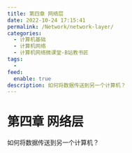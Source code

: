 ```yaml
---
title: 第四章 网络层
date: 2022-10-24 17:15:41
permalink: /Network/network-layer/
categories:
  - 计算机基础
  - 计算机网络
  - 计算机网络微课堂-B站教书匠
tags:
  - 
feed:
  enable: true
description: 如何将数据传送到另一个计算机？
---
```

# 第四章 网络层


如何将数据传送到另一个计算机？

<!-- more -->　‍

